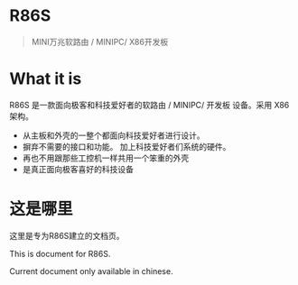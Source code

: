 # R86S

> MINI万兆软路由 / MINIPC/ X86开发板

# What it is

R86S 是一款面向极客和科技爱好者的软路由 / MINIPC/ 开发板 设备。采用 X86 架构。

- 从主板和外壳的一整个都面向科技爱好者进行设计。 
- 摒弃不需要的接口和功能。 加上科技爱好者们系统的硬件。
- 再也不用跟那些工控机一样共用一个笨重的外壳
- 是真正面向极客喜好的科技设备

# 这是哪里

这里是专为R86S建立的文档页。

This is document for R86S.

Current document only available in chinese.

